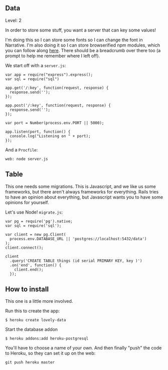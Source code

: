 Data
----

Level: 2

In order to store some stuff, you want a server that can key some values!

I'm doing this so I can store some fonts so I can change the font in Narrative. I'm also doing it so I can store browserified npm modules, which you can follow along [here](browserifier.js). There should be a breadcrumb over there too (a prompt to help me remember where I left off).

We start off with a `server.js`:

    var app = require("express").express();
    var sql = require("sql")

    app.get('/:key', function(request, response) {
      response.send('');
    });

    app.post('/:key', function(request, response) {
      response.send('');
    });

    var port = Number(process.env.PORT || 5000);
    
    app.listen(port, function() {
      console.log("Listening on " + port);
    }); 

And a `Procfile`:

    web: node server.js

Table
-----

This one needs some migrations. This is Javascript, and we like us some frameworks, but there aren't always frameworks for everything. Rails tries to have an opinion about everything, but Javascript wants you to have some opinions for yourself.

Let's use Node! `migrate.js`:

    var pg = require('pg').native;
    var sql = require('sql');

    var client = new pg.Client(
      process.env.DATABASE_URL || 'postgres://localhost:5432/data')
    );
    client.connect();

    client
      .query('CREATE TABLE things (id serial PRIMARY KEY, key )')
      .on('end', function() { 
        client.end(); 
      });

How to install
--------------

This one is a little more involved. 

Run this to create the app:

    $ heroku create lovely-data

Start the database addon

    $ heroku addons:add heroku-postgresql



You'll have to choose a name of your own. And then finally "push" the code to Heroku, so they can set it up on the web:

    git push heroku master
